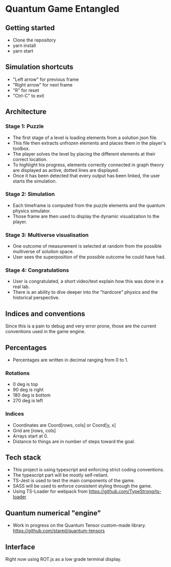 # Quantum Game Entangled

## Getting started

- Clone the repository
- yarn install
- yarn start

## Simulation shortcuts

- "Left arrow" for previous frame
- "Right arrow" for next frame
- "R" for reset
- "Ctrl-C" to exit

## Architecture

### Stage 1: Puzzle

- The first stage of a level is loading elements from a solution json file.
- This file then extracts unfrozen elements and places them in the player's toolbox.
- The player solves the level by placing the different elements at their correct location.
- To highlight his progress, elements correctly connected in graph theory are displayed as active, dotted lines are displayed.
- Once it has been detected that every output has been linked, the user starts the simulation.

### Stage 2: Simulation

- Each timeframe is computed from the puzzle elements and the quantum physics simulator.
- Those frame are then used to display the dynamic visualization to the player.

### Stage 3: Multiverse visualisation

- One outcome of measurement is selected at random from the possible multiverse of solution space.
- User sees the superposition of the possible outcome he could have had.

### Stage 4: Congratulations

- User is congratulated, a short video/text explain how this was done in a real lab.
- There is an ability to dive deeper into the "hardcore" physics and the historical perspective.

## Indices and conventions

Since this is a pain to debug and very error prone, those are the current conventions used in the game engine.

## Percentages

- Percentages are written in decimal ranging from 0 to 1.

### Rotations

- 0 deg is top
- 90 deg is right
- 180 deg is bottom
- 270 deg is left

### Indices

- Coordinates are Coord[rows, cols] or Coord[y, x]
- Grid are [rows, cols]
- Arrays start at 0.
- Distance to things are in number of steps toward the goal.

## Tech stack

- This project is using typescript and enforcing strict coding conventions.
- The typescript part will be mostly self-reliant.
- TS-Jest is used to test the main components of the game.
- SASS will be used to enforce consistent styling through the game.
- Using TS-Loader for webpack from <https://github.com/TypeStrong/ts-loader>

## Quantum numerical "engine"

- Work in progress on the Quantum Tensor custom-made library. <https://github.com/stared/quantum-tensors>

## Interface

Right now using ROT.js as a low grade terminal display.
